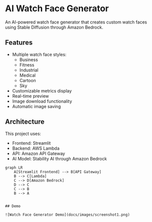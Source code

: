 
# AI Watch Face Generator

An AI-powered watch face generator that creates custom watch faces using Stable Diffusion through Amazon Bedrock.


## Features

- Multiple watch face styles:
  - Business
  - Fitness
  - Industrial
  - Medical
  - Cartoon
  - Sky
- Customizable metrics display
- Real-time preview
- Image download functionality
- Automatic image saving

## Architecture

This project uses:
- Frontend: Streamlit
- Backend: AWS Lambda
- API: Amazon API Gateway
- AI Model: Stability AI through Amazon Bedrock

```mermaid
graph LR
    A[Streamlit Frontend] --> B[API Gateway]
    B --> C[Lambda]
    C --> D[Amazon Bedrock]
    D --> C
    C --> B
    B --> A


## Demo

![Watch Face Generator Demo](docs/images/screenshot1.png)
